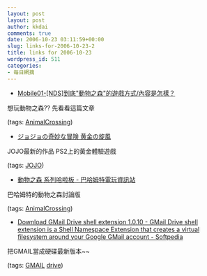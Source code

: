 ```yaml
---
layout: post
layout: post
author: kkdai
comments: true
date: 2006-10-23 03:11:59+00:00
slug: links-for-2006-10-23-2
title: links for 2006-10-23
wordpress_id: 511
categories:
- 每日網摘
---
```


  * [Mobile01-[NDS]到底"動物之森"的遊戲方式/內容是怎樣？](http://www.mobile01.com/topicdetail.php?f=179&t=178939&last=1778742)

想玩動物之森?? 先看看這篇文章

(tags: [AnimalCrossing](http://del.icio.us/kkdai/AnimalCrossing))

  * [ジョジョの奇妙な冒険 黄金の旋風](http://www3.capcom.co.jp/giogio/top.html)

JOJO最新的作品 PS2上的黃金體驗遊戲

(tags: [JOJO](http://del.icio.us/kkdai/JOJO))

  * [動物之森 系列哈啦板 - 巴哈姆特電玩資訊站](http://forum1.gamer.com.tw/B.php?bsn=07287&subbsn=0)

巴哈姆特的動物之森討論版

(tags: [AnimalCrossing](http://del.icio.us/kkdai/AnimalCrossing))

  * [Download GMail Drive shell extension 1.0.10 - GMail Drive shell extension is a Shell Namespace Extension that creates a virtual filesystem around your Google GMail account - Softpedia](http://www.softpedia.com/get/Internet/E-mail/Mail-Utilities/GMail-Drive-shell-extension.shtml)

把GMAIL當成硬碟最新版本~~

(tags: [GMAIL](http://del.icio.us/kkdai/GMAIL) [drive](http://del.icio.us/kkdai/drive))
